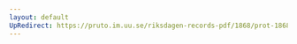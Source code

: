 ```yaml
---
layout: default
UpRedirect: https://pruto.im.uu.se/riksdagen-records-pdf/1868/prot-1868--fk--401.pdf
---
```

